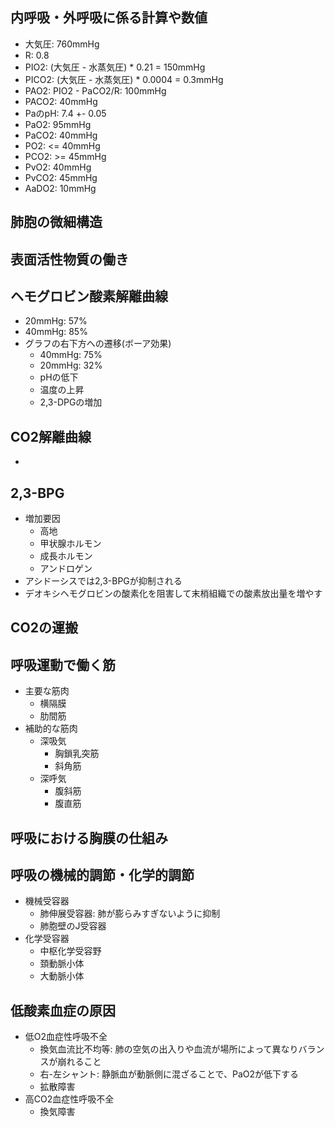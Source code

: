 ## 内呼吸・外呼吸に係る計算や数値
- 大気圧: 760mmHg
- R: 0.8
- PIO2: (大気圧 - 水蒸気圧) * 0.21 = 150mmHg
- PICO2: (大気圧 - 水蒸気圧) * 0.0004 = 0.3mmHg
- PAO2: PIO2 - PaCO2/R: 100mmHg
- PACO2: 40mmHg
- PaのpH: 7.4 +- 0.05
- PaO2: 95mmHg
- PaCO2: 40mmHg
- PO2: <= 40mmHg
- PCO2: >= 45mmHg
- PvO2: 40mmHg
- PvCO2: 45mmHg
- AaDO2: 10mmHg
## 肺胞の微細構造

## 表面活性物質の働き
## ヘモグロビン酸素解離曲線
- 20mmHg: 57%
- 40mmHg: 85%
- グラフの右下方への遷移(ボーア効果)
	- 40mmHg: 75%
	- 20mmHg: 32%
	- pHの低下
	- 温度の上昇
	- 2,3-DPGの増加
## CO2解離曲線
- 
## 2,3-BPG
- 増加要因
	- 高地
	- 甲状腺ホルモン
	- 成長ホルモン
	- アンドロゲン 
- アシドーシスでは2,3-BPGが抑制される
- デオキシヘモグロビンの酸素化を阻害して末梢組織での酸素放出量を増やす
## CO2の運搬
## 呼吸運動で働く筋
- 主要な筋肉
	- 横隔膜
	- 肋間筋
- 補助的な筋肉
	- 深吸気
		- 胸鎖乳突筋
		- 斜角筋
	- 深呼気
		- 腹斜筋
		- 腹直筋
## 呼吸における胸膜の仕組み
## 呼吸の機械的調節・化学的調節
- 機械受容器
	- 肺伸展受容器: 肺が膨らみすぎないように抑制
	- 肺胞壁のJ受容器
- 化学受容器
	- 中枢化学受容野
	- 頚動脈小体
	- 大動脈小体
## 低酸素血症の原因
- 低O2血症性呼吸不全
	- 換気血流比不均等: 肺の空気の出入りや血流が場所によって異なりバランスが崩れること
	- 右-左シャント: 静脈血が動脈側に混ざることで、PaO2が低下する
	- 拡散障害
- 高CO2血症性呼吸不全
	- 換気障害